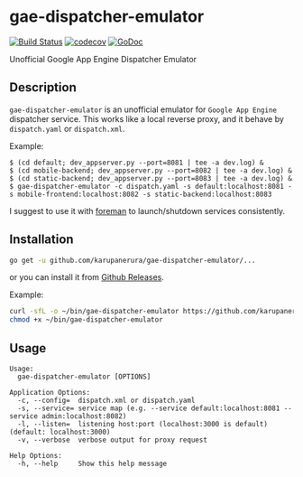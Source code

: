 # gae-dispatcher-emulator

[![Build Status](https://travis-ci.org/karupanerura/gae-dispatcher-emulator.svg?branch=master)](https://travis-ci.org/karupanerura/gae-dispatcher-emulator)
[![codecov](https://codecov.io/gh/karupanerura/gae-dispatcher-emulator/branch/master/graph/badge.svg)](https://codecov.io/gh/karupanerura/gae-dispatcher-emulator)
[![GoDoc](https://godoc.org/github.com/karupanerura/gae-dispatcher-emulator?status.svg)](http://godoc.org/github.com/karupanerura/gae-dispatcher-emulator)

Unofficial Google App Engine Dispatcher Emulator

## Description

`gae-dispatcher-emulator` is an unofficial emulator for `Google App Engine` dispatcher service.
This works like a local reverse proxy, and it behave by `dispatch.yaml` or `dispatch.xml`.

Example:

```console
$ (cd default; dev_appserver.py --port=8081 | tee -a dev.log) &
$ (cd mobile-backend; dev_appserver.py --port=8082 | tee -a dev.log) &
$ (cd static-backend; dev_appserver.py --port=8083 | tee -a dev.log) &
$ gae-dispatcher-emulator -c dispatch.yaml -s default:localhost:8081 -s mobile-frontend:localhost:8082 -s static-backend:localhost:8083
```

I suggest to use it with [foreman](http://ddollar.github.io/foreman/) to launch/shutdown services consistently.

## Installation

```bash
go get -u github.com/karupanerura/gae-dispatcher-emulator/...
```

or you can install it from [Github Releases](https://github.com/karupanerura/gae-dispatcher-emulator/releases).

Example:

```bash
curl -sfL -o ~/bin/gae-dispatcher-emulator https://github.com/karupanerura/gae-dispatcher-emulator/releases/download/v0.3.0/gae-dispatcher-emulator_darwin_amd64
chmod +x ~/bin/gae-dispatcher-emulator
```

## Usage

```
Usage:
  gae-dispatcher-emulator [OPTIONS]

Application Options:
  -c, --config=	 dispatch.xml or dispatch.yaml
  -s, --service= service map (e.g. --service default:localhost:8081 --service admin:localhost:8082)
  -l, --listen=	 listening host:port (localhost:3000 is default) (default: localhost:3000)
  -v, --verbose	 verbose output for proxy request

Help Options:
  -h, --help	 Show this help message
```
